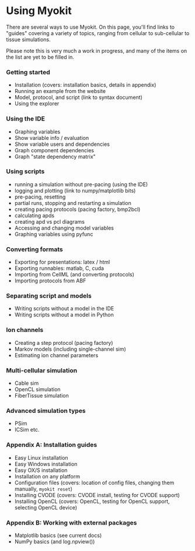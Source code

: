 # Using Myokit

There are several ways to use Myokit.
On this page, you'll find links to "guides" covering a variety of topics, ranging from cellular to sub-cellular to tissue simulations.

Please note this is very much a work in progress, and many of the items on the list are yet to be filled in.

### Getting started
- Installation (covers: installation basics, details in appendix)
- Running an example from the website
- Model, protocol, and script (link to syntax document)
- Using the explorer

### Using the IDE
- Graphing variables
- Show variable info / evaluation
- Show variable users and dependencies
- Graph component dependencies
- Graph "state dependency matrix"

### Using scripts
- running a simulation without pre-pacing (using the IDE)
- logging and plotting (link to numpy/matplotlib bits)
- pre-pacing, resetting
- partial runs, stopping and restarting a simulation
- creating pacing protocols (pacing factory, bmp2bcl)
- calculating apds
- creating apd vs pcl diagrams
- Accessing and changing model variables
- Graphing variables using pyfunc

### Converting formats
- Exporting for presentations: latex / html
- Exporting runnables: matlab, C, cuda
- Importing from CellML (and converting protocols)
- Importing protocols from ABF

### Separating script and models
- Writing scripts without a model in the IDE
- Writing scripts without a model in Python

### Ion channels
- Creating a step protocol (pacing factory)
- Markov models (including single-channel sim)
- Estimating ion channel parameters

### Multi-cellular simulation
- Cable sim
- OpenCL simulation
- FiberTissue simulation

### Advanced simulation types
- PSim
- ICSim etc.

### Appendix A: Installation guides
- Easy Linux installation
- Easy Windows installation
- Easy OX/S installation
- Installation on any platform
- Configuration files (covers: location of config files, changing them manually, `myokit reset`)
- Installing CVODE (covers: CVODE install, testing for CVODE support)
- Installing OpenCL (covers: OpenCL, testing for OpenCL support, selecting OpenCL device)

### Appendix B: Working with external packages
- Matplotlib basics (see current docs)
- NumPy basics (and log.npview())

